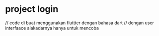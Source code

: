 # project login
// code di buat menggunakan fluttter dengan bahasa dart
// dengan user interfaace alakadarnya hanya untuk mencoba 
